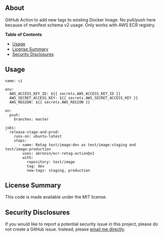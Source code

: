 ## About

GitHub Action to add new tags to existing Docker Image. No pull/push here because of manifest schema v2 usage. Only works with AWS ECR registry.

**Table of Contents**

<!-- toc -->

- [Usage](#usage)
- [License Summary](#license-summary)
- [Security Disclosures](#security-disclosures)

<!-- tocstop -->

## Usage

```
name: ci

env:
  AWS_ACCESS_KEY_ID: ${{ secrets.AWS_ACCESS_KEY_ID }}
  AWS_SECRET_ACCESS_KEY: ${{ secrets.AWS_SECRET_ACCESS_KEY }}
  AWS_REGION: ${{ secrets.AWS_REGION }}

on:
  push:
    branches: master

jobs:
  release-stage-and-prod:
    runs-on: ubuntu-latest
    steps:
      - name: Retag test/image:dev as test/image:staging and test/image:production
        uses: abronin/ecr-retag-action@v1
        with:
          repository: test/image
          tag: dev
          new-tags: staging, production
```
## License Summary

This code is made available under the MIT license.

## Security Disclosures

If you would like to report a potential security issue in this project, please do not create a GitHub issue.  Instead, please [email me directly](mailto:abronin@gmail.com).
